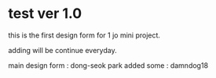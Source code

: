 # test ver 1.0

this is the first design form for 1 jo mini project.

adding will be continue everyday.

main design form : dong-seok park
added some : damndog18
